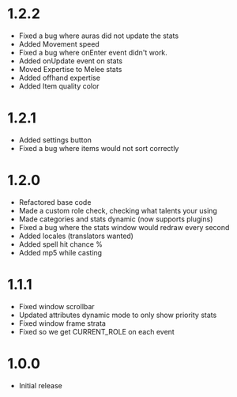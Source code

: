 # 1.2.2

* Fixed a bug where auras did not update the stats
* Added Movement speed
* Fixed a bug where onEnter event didn't work.
* Added onUpdate event on stats
* Moved Expertise to Melee stats
* Added offhand expertise
* Added Item quality color

# 1.2.1

* Added settings button
* Fixed a bug where items would not sort correctly

# 1.2.0

* Refactored base code
* Made a custom role check, checking what talents your using
* Made categories and stats dynamic (now supports plugins)
* Fixed a bug where the stats window would redraw every second
* Added locales (translators wanted)
* Added spell hit chance %
* Added mp5 while casting

# 1.1.1

* Fixed window scrollbar
* Updated attributes dynamic mode to only show priority stats
* Fixed window frame strata
* Fixed so we get CURRENT_ROLE on each event

# 1.0.0

* Initial release